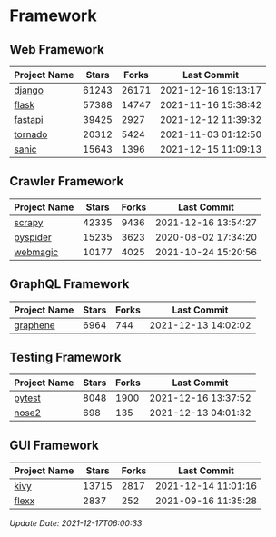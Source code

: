 # Framework

## Web Framework
| Project Name | Stars | Forks | Last Commit |
| ------------ | ----- | ----- | ----------- |
| [django](https://github.com/django/django) | 61243 | 26171 | 2021-12-16 19:13:17 |
| [flask](https://github.com/pallets/flask) | 57388 | 14747 | 2021-11-16 15:38:42 |
| [fastapi](https://github.com/tiangolo/fastapi) | 39425 | 2927 | 2021-12-12 11:39:32 |
| [tornado](https://github.com/tornadoweb/tornado) | 20312 | 5424 | 2021-11-03 01:12:50 |
| [sanic](https://github.com/sanic-org/sanic) | 15643 | 1396 | 2021-12-15 11:09:13 |

## Crawler Framework
| Project Name | Stars | Forks | Last Commit |
| ------------ | ----- | ----- | ----------- |
| [scrapy](https://github.com/scrapy/scrapy) | 42335 | 9436 | 2021-12-16 13:54:27 |
| [pyspider](https://github.com/binux/pyspider) | 15235 | 3623 | 2020-08-02 17:34:20 |
| [webmagic](https://github.com/code4craft/webmagic) | 10177 | 4025 | 2021-10-24 15:20:56 |

## GraphQL Framework
| Project Name | Stars | Forks | Last Commit |
| ------------ | ----- | ----- | ----------- |
| [graphene](https://github.com/graphql-python/graphene) | 6964 | 744 | 2021-12-13 14:02:02 |

## Testing Framework
| Project Name | Stars | Forks | Last Commit |
| ------------ | ----- | ----- | ----------- |
| [pytest](https://github.com/pytest-dev/pytest) | 8048 | 1900 | 2021-12-16 13:37:52 |
| [nose2](https://github.com/nose-devs/nose2) | 698 | 135 | 2021-12-13 04:01:32 |

## GUI Framework
| Project Name | Stars | Forks | Last Commit |
| ------------ | ----- | ----- | ----------- |
| [kivy](https://github.com/kivy/kivy) | 13715 | 2817 | 2021-12-14 11:01:16 |
| [flexx](https://github.com/flexxui/flexx) | 2837 | 252 | 2021-09-16 11:35:28 |

*Update Date: 2021-12-17T06:00:33*